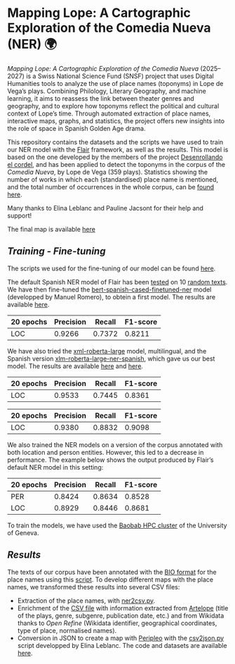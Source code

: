 # Mapping Lope: A Cartographic Exploration of the Comedia Nueva (NER) 🌍

_Mapping Lope: A Cartographic Exploration of the Comedia Nueva_ (2025–2027) is a Swiss National Science Fund (SNSF) project that uses Digital Humanities tools to analyze the use of place names (toponyms) in Lope de Vega’s plays. Combining Philology, Literary Geography, and machine learning, it aims to reassess the link between theater genres and geography, and to explore how toponyms reflect the political and cultural context of Lope’s time. Through automated extraction of place names, interactive maps, graphs, and statistics, the project offers new insights into the role of space in Spanish Golden Age drama.

This repository contains the datasets and the scripts we have used to train our NER model with the [Flair](https://github.com/flairNLP/flair) framework, as well as the results. This model is based on the one developed by the members of the project [Desenrollando el cordel](https://github.com/DesenrollandoElCordel/pliegos-ner), and has been applied to detect the toponyms in the corpus of the _Comedia Nueva_, by Lope de Vega (359 plays). Statistics showing the number of works in which each (standardised) place name is mentioned, and the total number of occurrences in the whole corpus, can be [found here](https://github.com/MiguelBetti/Lope_ner/blob/main/csv/Estadisticas.csv).

Many thanks to Elina Leblanc and Pauline Jacsont for their help and support!

The final map is available [here](https://miguelbetti.github.io/Lope_peripleo/#/?/?/?/mode=points)

## ***Training - Fine-tuning***
The scripts we used for the fine-tuning of our model can be found [here](https://github.com/MappingLope/LOPE_NER/tree/main/codes).

The default Spanish NER model of Flair has been [tested](https://github.com/MappingLope/LOPE_NER/blob/main/codes/NER_TEST.py) on 10 [random texts](https://github.com/MappingLope/LOPE_NER/tree/main/corpus/corpus_test). We have then fine-tuned the [bert-spanish-cased-finetuned-ner](https://huggingface.co/mrm8488/bert-spanish-cased-finetuned-ner) model (developped by Manuel Romero), to obtein a first model. The results are available [here](https://github.com/MappingLope/LOPE_NER/tree/main/results/ner_bertSpanish_fineTuning1).

| 20 epochs     | Precision | Recall | F1-score |
|---------------|-----------|--------|----------|
| LOC           | 0.9266    | 0.7372 | 0.8211   |

We have also tried the [xml-roberta-large](https://huggingface.co/MMG/xlm-roberta-large-ner-spanish) model, multilingual, and the Spanish version [xlm-roberta-large-ner-spanish](https://huggingface.co/MMG/xlm-roberta-large-ner-spanish), which gave us our best model. The results are available [here](https://github.com/MappingLope/LOPE_NER/tree/main/results/ner_bertSpanish_fineTuning2) and [here](https://github.com/MappingLope/LOPE_NER/tree/main/results/ner_bertSpanish_fineTuning3).

| 20 epochs     | Precision | Recall | F1-score |
|---------------|-----------|--------|----------|
| LOC           | 0.9533    | 0.7445 | 0.8361   |


| 20 epochs    | Precision | Recall | F1-score |
|--------------|-----------|--------|----------|
| LOC          | 0.9380    | 0.8832 | 0.9098   |

We also trained the NER models on a version of the corpus annotated with both location and person entities. However, this led to a decrease in performance. The example below shows the output produced by Flair’s default NER model in this setting:

| 20 epochs	   | Precision | Recall | F1-score |
|--------------|-----------|--------|----------|
| PER          |  0.8424   | 0.8634 | 0.8528   |
| LOC          |  0.8929   | 0.8446 | 0.8681   |


To train the models, we have used the [Baobab HPC cluster](https://www.unige.ch/eresearch/en/services/hpc/) of the University of Geneva.


## ***Results***

The texts of our corpus have been annotated with the [BIO format](https://en.wikipedia.org/wiki/Inside%E2%80%93outside%E2%80%93beginning_(tagging)) for the place names using this [script](https://github.com/MiguelBetti/Lope_ner/blob/main/NER_LOPE.py). To develop different maps with the place names, we transformed these results into several CSV files:

- Extraction of the place names, with [ner2csv.py](https://github.com/MiguelBetti/Lope_ner/blob/main/tools/ner2csv.ipynb).
- Enrichment of the [CSV file]() with information extracted from [Artelope](https://artelope.uv.es/basededatos/index.php) (title of the plays, genre, subgenre, publication date, etc.) and from Wikidata thanks to *Open Refine* (Wikidata identifier, geographical coordinates, type of place, normalised names).
- Conversion in JSON to create a map with [Peripleo](https://github.com/britishlibrary/peripleo) with the [csv2json.py](https://github.com/MiguelBetti/Lope_ner/blob/main/tools/csv2json.ipynb) script developped by Elina Leblanc. The code and datasets are available [here](https://github.com/MiguelBetti/Lope_peripleo).